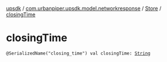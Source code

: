 [upsdk](../../index.md) / [com.urbanpiper.upsdk.model.networkresponse](../index.md) / [Store](index.md) / [closingTime](./closing-time.md)

# closingTime

`@SerializedName("closing_time") val closingTime: `[`String`](https://kotlinlang.org/api/latest/jvm/stdlib/kotlin/-string/index.html)